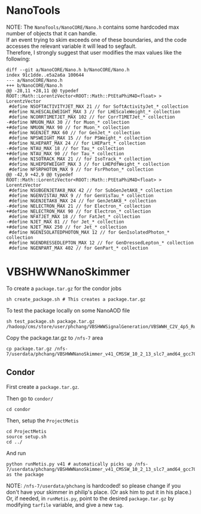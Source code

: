 # NanoTools

NOTE: The ```NanoTools/NanoCORE/Nano.h``` contains some hardcoded max number of objects that it can handle.  
If an event trying to skim exceeds one of these boundaries, and the code accesses the relevant variable it will lead to segfault.  
Therefore, I strongly suggest that user modifies the max values like the following:

    diff --git a/NanoCORE/Nano.h b/NanoCORE/Nano.h
    index 91c1dde..e5a2a6a 100644
    --- a/NanoCORE/Nano.h
    +++ b/NanoCORE/Nano.h
    @@ -28,11 +28,11 @@ typedef ROOT::Math::LorentzVector<ROOT::Math::PtEtaPhiM4D<float> > LorentzVector
     #define NSOFTACTIVITYJET_MAX 21 // for SoftActivityJet_* collection
     #define NLHESCALEWEIGHT_MAX 3 // for LHEScaleWeight_* collection
     #define NCORRT1METJET_MAX 102 // for CorrT1METJet_* collection
    -#define NMUON_MAX 30 // for Muon_* collection
    +#define NMUON_MAX 90 // for Muon_* collection
     #define NGENJET_MAX 60 // for GenJet_* collection
     #define NPSWEIGHT_MAX 15 // for PSWeight_* collection
     #define NLHEPART_MAX 24 // for LHEPart_* collection
    -#define NTAU_MAX 18 // for Tau_* collection
    +#define NTAU_MAX 90 // for Tau_* collection
     #define NISOTRACK_MAX 21 // for IsoTrack_* collection
     #define NLHEPDFWEIGHT_MAX 3 // for LHEPdfWeight_* collection
     #define NFSRPHOTON_MAX 9 // for FsrPhoton_* collection
    @@ -42,9 +42,9 @@ typedef ROOT::Math::LorentzVector<ROOT::Math::PtEtaPhiM4D<float> > LorentzVector
     #define NSUBGENJETAK8_MAX 42 // for SubGenJetAK8_* collection
     #define NGENVISTAU_MAX 9 // for GenVisTau_* collection
     #define NGENJETAK8_MAX 24 // for GenJetAK8_* collection
    -#define NELECTRON_MAX 21 // for Electron_* collection
    +#define NELECTRON_MAX 90 // for Electron_* collection
     #define NFATJET_MAX 18 // for FatJet_* collection
    -#define NJET_MAX 81 // for Jet_* collection
    +#define NJET_MAX 250 // for Jet_* collection
     #define NGENISOLATEDPHOTON_MAX 12 // for GenIsolatedPhoton_* collection
     #define NGENDRESSEDLEPTON_MAX 12 // for GenDressedLepton_* collection
     #define NGENPART_MAX 402 // for GenPart_* collection

# VBSHWWNanoSkimmer

To create a ```package.tar.gz``` for the condor jobs

    sh create_package.sh # This creates a package.tar.gz

To test the package locally on some NanoAOD file

    sh test_package.sh package.tar.gz /hadoop/cms/store/user/phchang/VBSHWWSignalGeneration/VBSWWH_C2V_4p5_RunIIAutumn18NanoAOD_VBSWWH_C2V_4p5_v3_ext1/merged/output.root

Copy the package.tar.gz to ```/nfs-7``` area

    cp package.tar.gz /nfs-7/userdata/phchang/VBSHWWNanoSkimmer_v41_CMSSW_10_2_13_slc7_amd64_gcc700.package.tar.gz

## Condor

First create a ```package.tar.gz```.  

Then go to ```condor/```

    cd condor

Then, setup the ```ProjectMetis```

    cd ProjectMetis
    source setup.sh
    cd ../

And run

    python runMetis.py v41 # automatically picks up /nfs-7/userdata/phchang/VBSHWWNanoSkimmer_v41_CMSSW_10_2_13_slc7_amd64_gcc700.package.tar.gz as the package

NOTE: ```/nfs-7/userdata/phchang``` is hardcoded! so please change if you don't have your skimmer in philip's place. (Or ask him to put it in his place.)  
Or, if needed, in ```runMetis.py```, point to the desired ```package.tar.gz``` by modifying ```tarfile``` variable, and give a new ```tag```.

